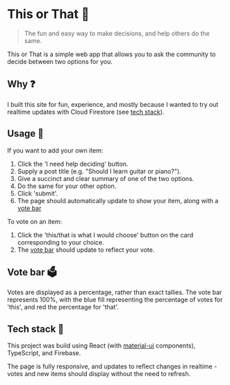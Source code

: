# This or That 🤔

> The fun and easy way to make decisions, and help others do the same.

This or That is a simple web app that allows you to ask the community to decide between two options for you.

## Why ❓

I built this site for fun, experience, and mostly because I wanted to try out realtime updates with Cloud Firestore (see [tech stack](#tech-stack)).

## Usage 🧪

If you want to add your own item:

1. Click the 'I need help deciding' button.
2. Supply a post title (e.g. "Should I learn guitar or piano?").
3. Give a succinct and clear summary of one of the two options.
4. Do the same for your other option.
5. Click 'submit'.
6. The page should automatically update to show your item, along with a [vote bar](#vote-bar)

To vote on an item:

1. Click the 'this/that is what I would choose' button on the card corresponding to your choice.
2. The [vote bar](#vote-bar) should update to reflect your vote.

## Vote bar 🗳️

Votes are displayed as a percentage, rather than exact tallies. The vote bar represents 100%, with the blue fill representing the percentage of votes for 'this', and red the percentage for 'that'.

## Tech stack 🥞

This project was build using React (with [material-ui](#https://material-ui.com/) components), TypeScript, and Firebase.

The page is fully responsive, and updates to reflect changes in realtime - votes and new items should display without the need to refresh.
